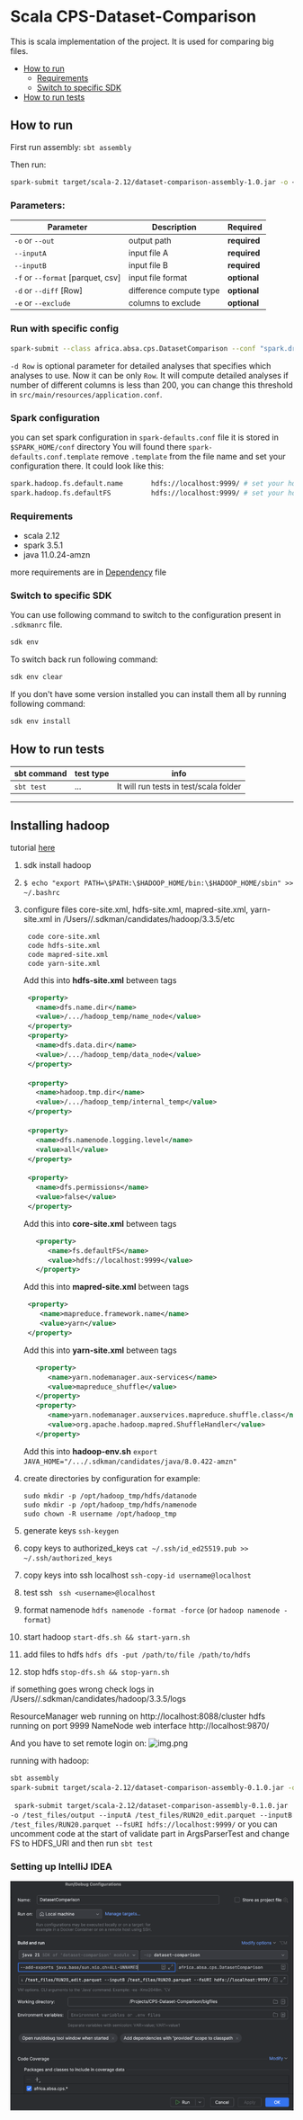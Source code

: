 # Scala CPS-Dataset-Comparison 

This is scala implementation of the project. It is used for comparing big files.

- [How to run](#how-to-run)
  - [Requirements](#requirements)
  - [Switch to specific SDK](#switch-to-specific-sdk)
- [How to run tests](#how-to-run-tests)

## How to run

First run assembly: `sbt assembly`

Then run:

```bash
spark-submit target/scala-2.12/dataset-comparison-assembly-1.0.jar -o <output-path> --inputA <A-file-path> --inputB <B-file-path>
```
### Parameters:
| Parameter | Description | Required |
|-----------|-------------|----------|
|`-o` or `--out` |output path| **required**|
|`--inputA` |input file A| **required**|
|`--inputB` |input file B| **required**|
|`-f` or `--format` [parquet, csv]|input file format| **optional**|
|`-d` or `--diff` [Row] |difference compute type| **optional**|
|`-e` or `--exclude`|columns to exclude|**optional**|

### Run with specific config 

```bash
spark-submit --class africa.absa.cps.DatasetComparison --conf "spark.driver.extraJavaOptions=-Dconfig.file=/path/to/application.conf" target/scala-2.12/dataset-comparison-assembly-0.1.0.jar -o <output-path> --inputA <A-file-path> --inputB <B-file-path> -d Row
```
`-d Row` is optional parameter for detailed analyses that specifies which analyses to use. Now it can be only `Row`.
It will compute detailed analyses if number of different columns is less than 200, you can change this threshold in `src/main/resources/application.conf`.
### Spark configuration
you can set spark configuration in `spark-defaults.conf` file it is stored in `$SPARK_HOME/conf` directory
You will found there `spark-defaults.conf.template` remove `.template` from the file name and set your configuration there.
It could look like this:

```bash
spark.hadoop.fs.default.name       hdfs://localhost:9999/ # set your hdfs uri
spark.hadoop.fs.defaultFS          hdfs://localhost:9999/ # set your hdfs uri

```

### Requirements

- scala 2.12
- spark 3.5.1
- java 11.0.24-amzn

more requirements are in [Dependency](project/Dependencies.scala) file

### Switch to specific SDK
You can use following command to switch to
the configuration present in `.sdkmanrc` file.
```bash 
sdk env
```
To switch back run following command:
```bash
sdk env clear
```
If you don't have some version installed you can
install them all by running following command:
```bash
sdk env install
```

## How to run tests


| sbt command | test type | info                                   |
| ----------- |-----------|----------------------------------------|
| `sbt test`  | ...       | It will run tests in test/scala folder |


---------

## Installing hadoop

tutorial [here](https://dev.to/awwsmm/installing-and-running-hadoop-and-spark-on-ubuntu-18-393h) 
1. sdk install hadoop
2. ``$ echo "export PATH=\$PATH:\$HADOOP_HOME/bin:\$HADOOP_HOME/sbin" >> ~/.bashrc``
3. configure files core-site.xml, hdfs-site.xml, mapred-site.xml, yarn-site.xml in /Users/<username>/.sdkman/candidates/hadoop/3.3.5/etc
     ```
      code core-site.xml          
      code hdfs-site.xml             
      code mapred-site.xml             
      code yarn-site.xml
    ```
   Add this into **hdfs-site.xml** between <configuration> tags
   ```xml
    <property>
      <name>dfs.name.dir</name>
      <value>/.../hadoop_temp/name_node</value> 
    </property>
    <property> 
      <name>dfs.data.dir</name>
      <value>/.../hadoop_temp/data_node</value> 
    </property>
    
    <property> 
      <name>hadoop.tmp.dir</name>
      <value>/.../hadoop_temp/internal_temp</value>  
    </property>
    
    <property>
      <name>dfs.namenode.logging.level</name>
      <value>all</value>
    </property>
    
    <property>
      <name>dfs.permissions</name>
      <value>false</value>
    </property>
    ```
    Add this into **core-site.xml** between <configuration> tags
    ```xml
       <property>
          <name>fs.defaultFS</name>
          <value>hdfs://localhost:9999</value>
       </property>
   ```
   
    Add this into **mapred-site.xml** between <configuration> tags
    ```xml
     <property>
        <name>mapreduce.framework.name</name>
        <value>yarn</value>
     </property>
     ```
    Add this into **yarn-site.xml** between <configuration> tags
    ```xml
       <property>
          <name>yarn.nodemanager.aux-services</name>
          <value>mapreduce_shuffle</value>
       </property>
       <property>
          <name>yarn.nodemanager.auxservices.mapreduce.shuffle.class</name>  
          <value>org.apache.hadoop.mapred.ShuffleHandler</value>
       </property>
    ```
   Add this into **hadoop-env.sh**
   ```export JAVA_HOME="/.../.sdkman/candidates/java/8.0.422-amzn"```

4. create directories by configuration for example: 
    ```
    sudo mkdir -p /opt/hadoop_tmp/hdfs/datanode
    sudo mkdir -p /opt/hadoop_tmp/hdfs/namenode
    sudo chown -R username /opt/hadoop_tmp
    ```
5. generate keys `ssh-keygen`
6. copy keys to authorized_keys `cat ~/.ssh/id_ed25519.pub >> ~/.ssh/authorized_keys`
7. copy keys into ssh localhost `ssh-copy-id username@localhost`
8. test ssh ` ssh <username>@localhost`
8. format namenode `hdfs namenode -format -force` (or `hadoop namenode -format`)
9. start hadoop `start-dfs.sh && start-yarn.sh`
10. add files to hdfs `hdfs dfs -put /path/to/file /path/to/hdfs`
11. stop hdfs `stop-dfs.sh && stop-yarn.sh`

if something goes wrong check logs in /Users/<username>/.sdkman/candidates/hadoop/3.3.5/logs

ResourceManager web running on http://localhost:8088/cluster
hdfs running on port 9999
NameNode web interface http://localhost:9870/ 

And you have to set remote login on:
![img.png](images/remote_login.png)

running with hadoop:
```bash
sbt assembly
spark-submit target/scala-2.12/dataset-comparison-assembly-0.1.0.jar -o <output-path> --inputA <A-file-path> --inputB <B-file-path>  --fsURI http://localhost:9999/ 
```
` spark-submit target/scala-2.12/dataset-comparison-assembly-0.1.0.jar -o /test_files/output --inputA /test_files/RUN20_edit.parquet --inputB /test_files/RUN20.parquet --fsURI hdfs://localhost:9999/`
or you can uncomment code at the start of validate part in ArgsParserTest and change
FS to HDFS_URI and then run `sbt test`

### Setting up IntelliJ IDEA

![img_1.png](images/settings.png)
